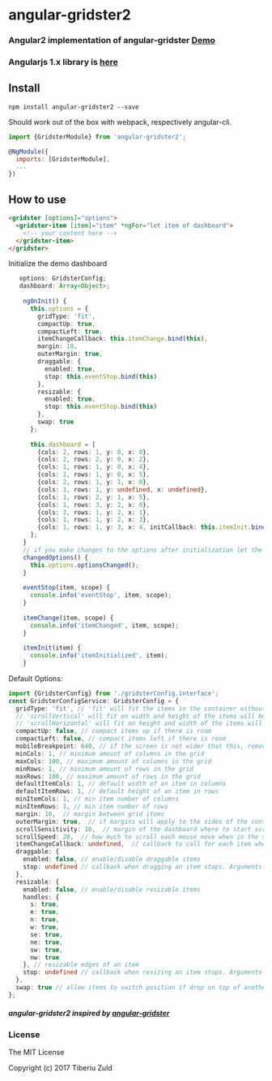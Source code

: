 
angular-gridster2
==============
### Angular2 implementation of angular-gridster [Demo](http://tiberiuzuld.github.io/angular-gridster2/angular)

### Angularjs 1.x library is [here](https://github.com/tiberiuzuld/angular-gridster2/tree/1.x)

## Install

``npm install angular-gridster2 --save``

Should work out of the box with webpack, respectively angular-cli.

```javascript
import {GridsterModule} from 'angular-gridster2';

@NgModule({
  imports: [GridsterModule],
  ...
})
```

## How to use

```html
<gridster [options]="options">
  <gridster-item [item]="item" *ngFor="let item of dashboard">
    <!-- your content here -->
  </gridster-item>
</gridster>
```

Initialize the demo dashboard
```typescript
   options: GridsterConfig;
   dashboard: Array<Object>;
  
    ngOnInit() {
      this.options = {
        gridType: 'fit',
        compactUp: true,
        compactLeft: true,
        itemChangeCallback: this.itemChange.bind(this),
        margin: 10,
        outerMargin: true,
        draggable: {
          enabled: true,
          stop: this.eventStop.bind(this)
        },
        resizable: {
          enabled: true,
          stop: this.eventStop.bind(this)
        },
        swap: true
      };
  
      this.dashboard = [
        {cols: 2, rows: 1, y: 0, x: 0},
        {cols: 2, rows: 2, y: 0, x: 2},
        {cols: 1, rows: 1, y: 0, x: 4},
        {cols: 1, rows: 1, y: 0, x: 5},
        {cols: 2, rows: 1, y: 1, x: 0},
        {cols: 1, rows: 1, y: undefined, x: undefined},
        {cols: 1, rows: 2, y: 1, x: 5},
        {cols: 1, rows: 3, y: 2, x: 0},
        {cols: 2, rows: 1, y: 2, x: 1},
        {cols: 1, rows: 1, y: 2, x: 3},
        {cols: 1, rows: 1, y: 3, x: 4, initCallback: this.itemInit.bind(this)}
      ];
    }
    // if you make changes to the options after initialization let the gridster know
    changedOptions() {
      this.options.optionsChanged();
    }
    
    eventStop(item, scope) {
      console.info('eventStop', item, scope);
    }
  
    itemChange(item, scope) {
      console.info('itemChanged', item, scope);
    }
  
    itemInit(item) {
      console.info('itemInitialized', item);
    }
```

Default Options:
```typescript
import {GridsterConfig} from './gridsterConfig.interface';
const GridsterConfigService: GridsterConfig = {
  gridType: 'fit', // 'fit' will fit the items in the container without scroll;
  // 'scrollVertical' will fit on width and height of the items will be the same as the width
  // 'scrollHorizontal' will fit on height and width of the items will be the same as the height
  compactUp: false, // compact items up if there is room
  compactLeft: false, // compact items left if there is room
  mobileBreakpoint: 640, // if the screen is not wider that this, remove the grid layout and stack the items
  minCols: 1, // minimum amount of columns in the grid
  maxCols: 100, // maximum amount of columns in the grid
  minRows: 1, // minimum amount of rows in the grid
  maxRows: 100, // maximum amount of rows in the grid
  defaultItemCols: 1, // default width of an item in columns
  defaultItemRows: 1, // default height of an item in rows
  minItemCols: 1, // min item number of columns
  minItemRows: 1, // min item number of rows
  margin: 10,  // margin between grid items
  outerMargin: true,  // if margins will apply to the sides of the container
  scrollSensitivity: 10,  // margin of the dashboard where to start scrolling
  scrollSpeed: 20,  // how much to scroll each mouse move when in the scrollSensitivity zone
  itemChangeCallback: undefined,  // callback to call for each item when is changes x, y, rows, cols. Arguments:gridsterItem, scope
  draggable: {
    enabled: false, // enable/disable draggable items
    stop: undefined // callback when dragging an item stops. Arguments: gridsterItem, scope
  },
  resizable: {
    enabled: false, // enable/disable resizable items
    handles: {
      s: true,
      e: true,
      n: true,
      w: true,
      se: true,
      ne: true,
      sw: true,
      nw: true
    }, // resizable edges of an item
    stop: undefined // callback when resizing an item stops. Arguments: gridsterItem, scope
  },
  swap: true // allow items to switch position if drop on top of another
};
```


##### angular-gridster2 inspired by [angular-gridster](https://github.com/ManifestWebDesign/angular-gridster) 
### License
 The MIT License
 
 Copyright (c) 2017 Tiberiu Zuld

